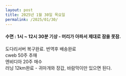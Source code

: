 ```yaml
---
layout: post
title: 2025년 1월 30일 목요일
permalink: /2025/01/30/
---
```

#### 수면 : 1시 ~ 12시 30분 기상 - 머리가 아파서 제대로 잠을 못잠.<br/>
도다리서버 복구완료. 번역후 배송완료<br/>
cweb 50주 추매<br/>
엔비디아 20주 매수<br/>
러닝 12km완료 - 귀마개와 장갑, 바람막이만 있으면 된다.